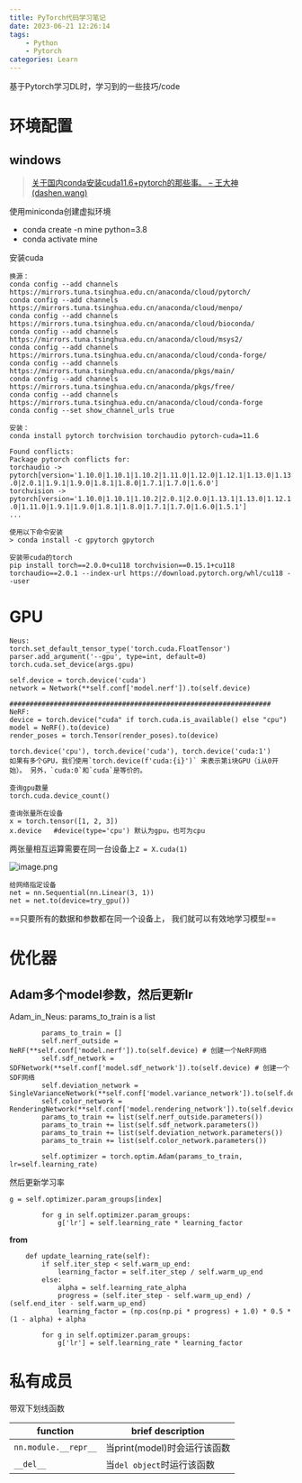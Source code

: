 ```yaml
---
title: PyTorch代码学习笔记
date: 2023-06-21 12:26:14
tags:
    - Python
    - Pytorch
categories: Learn
---
```


基于Pytorch学习DL时，学习到的一些技巧/code

<!-- more -->
# 环境配置

## windows 

>[关于国内conda安装cuda11.6+pytorch的那些事。 – 王大神 (dashen.wang)](https://dashen.wang/1283.html)

使用miniconda创建虚拟环境
- conda create -n mine python=3.8
- conda activate mine

安装cuda

```
换源：
conda config --add channels https://mirrors.tuna.tsinghua.edu.cn/anaconda/cloud/pytorch/
conda config --add channels https://mirrors.tuna.tsinghua.edu.cn/anaconda/cloud/menpo/
conda config --add channels https://mirrors.tuna.tsinghua.edu.cn/anaconda/cloud/bioconda/
conda config --add channels https://mirrors.tuna.tsinghua.edu.cn/anaconda/cloud/msys2/
conda config --add channels https://mirrors.tuna.tsinghua.edu.cn/anaconda/cloud/conda-forge/
conda config --add channels https://mirrors.tuna.tsinghua.edu.cn/anaconda/pkgs/main/
conda config --add channels https://mirrors.tuna.tsinghua.edu.cn/anaconda/pkgs/free/
conda config --add channels https://mirrors.tuna.tsinghua.edu.cn/anaconda/cloud/conda-forge
conda config --set show_channel_urls true

安装：
conda install pytorch torchvision torchaudio pytorch-cuda=11.6

Found conflicts:
Package pytorch conflicts for:  
torchaudio -> pytorch[version='1.10.0|1.10.1|1.10.2|1.11.0|1.12.0|1.12.1|1.13.0|1.13.1|2.0  
.0|2.0.1|1.9.1|1.9.0|1.8.1|1.8.0|1.7.1|1.7.0|1.6.0']  
torchvision -> pytorch[version='1.10.0|1.10.1|1.10.2|2.0.1|2.0.0|1.13.1|1.13.0|1.12.1|1.12  
.0|1.11.0|1.9.1|1.9.0|1.8.1|1.8.0|1.7.1|1.7.0|1.6.0|1.5.1']
...

使用以下命令安装
> conda install -c gpytorch gpytorch

安装带cuda的torch
pip install torch==2.0.0+cu118 torchvision==0.15.1+cu118 torchaudio==2.0.1 --index-url https://download.pytorch.org/whl/cu118 --user
```

# GPU

```
Neus: 
torch.set_default_tensor_type('torch.cuda.FloatTensor')
parser.add_argument('--gpu', type=int, default=0)
torch.cuda.set_device(args.gpu)

self.device = torch.device('cuda')
network = Network(**self.conf['model.nerf']).to(self.device)

#################################################################
NeRF:
device = torch.device("cuda" if torch.cuda.is_available() else "cpu")
model = NeRF().to(device)
render_poses = torch.Tensor(render_poses).to(device)
```

```
torch.device('cpu'), torch.device('cuda'), torch.device('cuda:1')
如果有多个GPU，我们使用`torch.device(f'cuda:{i}')` 来表示第i块GPU（i从0开始）。 另外，`cuda:0`和`cuda`是等价的。

查询gpu数量
torch.cuda.device_count()

查询张量所在设备
x = torch.tensor([1, 2, 3])
x.device   #device(type='cpu') 默认为gpu，也可为cpu
```

两张量相互运算需要在同一台设备上`Z = X.cuda(1)`

![image.png](https://raw.githubusercontent.com/yq010105/Blog_images/main/pictures/20230702204507.png)

```
给网络指定设备
net = nn.Sequential(nn.Linear(3, 1))
net = net.to(device=try_gpu())
```

==只要所有的数据和参数都在同一个设备上， 我们就可以有效地学习模型==

# 优化器

## Adam多个model参数，然后更新lr

Adam_in_Neus: params_to_train is a list

```
        params_to_train = []
        self.nerf_outside = NeRF(**self.conf['model.nerf']).to(self.device) # 创建一个NeRF网络
        self.sdf_network = SDFNetwork(**self.conf['model.sdf_network']).to(self.device) # 创建一个SDF网络
        self.deviation_network = SingleVarianceNetwork(**self.conf['model.variance_network']).to(self.device)
        self.color_network = RenderingNetwork(**self.conf['model.rendering_network']).to(self.device)
        params_to_train += list(self.nerf_outside.parameters())
        params_to_train += list(self.sdf_network.parameters())
        params_to_train += list(self.deviation_network.parameters())
        params_to_train += list(self.color_network.parameters())

        self.optimizer = torch.optim.Adam(params_to_train, lr=self.learning_rate)
```

然后更新学习率

`g = self.optimizer.param_groups[index]`

```
        for g in self.optimizer.param_groups:
            g['lr'] = self.learning_rate * learning_factor
```
**from**
```
    def update_learning_rate(self):
        if self.iter_step < self.warm_up_end:
            learning_factor = self.iter_step / self.warm_up_end
        else:
            alpha = self.learning_rate_alpha
            progress = (self.iter_step - self.warm_up_end) / (self.end_iter - self.warm_up_end)
            learning_factor = (np.cos(np.pi * progress) + 1.0) * 0.5 * (1 - alpha) + alpha

        for g in self.optimizer.param_groups:
            g['lr'] = self.learning_rate * learning_factor
```

# 私有成员
带双下划线函数

| function   | brief description |
| ---------- | ----------------- |
| `nn.module.__repr__`  |        当print(model)时会运行该函数           |
| `__del__`           |         当`del object`时运行该函数           |

